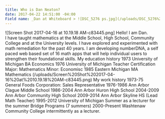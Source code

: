 ```yaml
---
title: Who is Dan Neaton?
date: 2017-04-22 14:51:00 -04:00
Field name: _Dan at Whiteboard > ![DSC_5276 ps.jpg](/uploads/DSC_5276%20ps.jpg)
---
```


![Screen Shot 2017-04-16 at 10.19.18 AM-c83445.png]
Hello! I am Dan.     
I have taught mathematics at the Middle School, High School, Community College and at the University levels.
I have explored and experimented with math remediation for the past 40 years. I am developing numberDNA, a self paced
web based set of 16 math apps that will help individual users to strengthen their foundational skills. 
My education history
1973  University of Michigan BA Economics
1976  University of Michigan Teacher Certification
      Major: Mathematics   Minor: Economisc
1985  Eastern Michigan MA Mathematics
(/uploads/Screen%20Shot%202017-04-16%20at%2010.19.18%20AM-c83445.png)
My work history
1973-75 General Foods Corporation: Sales Representative
1976-1986 Ann Arbor Clague Middle School
1986-2004 Ann Arbor Huron High School
2004-2009 Ann Arbor Community High School
2009-2014 Ann Arbor Skyline HS (Lead Math Teacher)
1995-2012 University of Michigan Summer as a lecturer
           for the summer Bridge Programs (7 summers)
2000-Present  Washtenaw Community College intermittently as 
              a lecturer. 
    



            


          